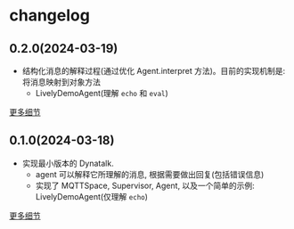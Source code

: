 # changelog

<!-- 参考 https://github.com/codefrau/SqueakJS?tab=readme-ov-file#changelog -->

## 0.2.0(2024-03-19)

-   结构化消息的解释过程(通过优化 Agent.interpret 方法)。目前的实现机制是: 将消息映射到对象方法
    -   LivelyDemoAgent(理解 `echo` 和 `eval`)

[更多细节](./docs/0.2.0.md)

## 0.1.0(2024-03-18)

- 实现最小版本的 Dynatalk.
    -   agent 可以解释它所理解的消息, 根据需要做出回复(包括错误信息)
    -   实现了 MQTTSpace, Supervisor, Agent, 以及一个简单的示例: LivelyDemoAgent(仅理解 `echo`)

[更多细节](./docs/0.1.0.md)